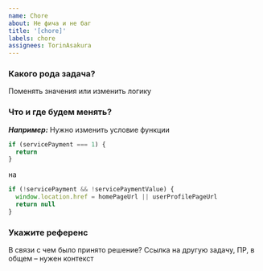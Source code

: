 ```yaml
---
name: Chore
about: Не фича и не баг
title: '[chore]'
labels: chore
assignees: TorinAsakura
---
```


### Какого рода задача?

Поменять значения или изменить логику

### Что и где будем менять?

**_Например:_**
Нужно изменить условие функции

```javascript
if (servicePayment === 1) {
  return
}
```

на

```javascript
if (!servicePayment && !servicePaymentValue) {
  window.location.href = homePageUrl || userProfilePageUrl
  return null
}
```

### Укажите референс

В связи с чем было принято решение? Ссылка на другую задачу, ПР, в общем – нужен контекст

